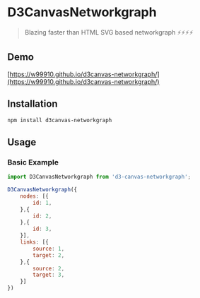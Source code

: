 # D3CanvasNetworkgraph

> Blazing faster than HTML SVG based networkgraph ⚡⚡⚡⚡

## Demo

[https://w99910.github.io/d3canvas-networkgraph/](https://w99910.github.io/d3canvas-networkgraph/)

## Installation

```bash
npm install d3canvas-networkgraph
```

## Usage

### Basic Example

```js
import D3CanvasNetworkgraph from 'd3-canvas-networkgraph';

D3CanvasNetworkgraph({
    nodes: [{
        id: 1,
    },{
        id: 2,
    },{
        id: 3,
    }],
    links: [{
        source: 1,
        target: 2,
    },{
        source: 2,
        target: 3,
    }]
})
```

